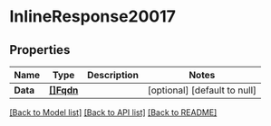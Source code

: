 # InlineResponse20017

## Properties
Name | Type | Description | Notes
------------ | ------------- | ------------- | -------------
**Data** | [**[]Fqdn**](FQDN.md) |  | [optional] [default to null]

[[Back to Model list]](../README.md#documentation-for-models) [[Back to API list]](../README.md#documentation-for-api-endpoints) [[Back to README]](../README.md)


